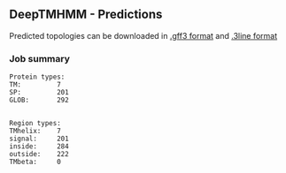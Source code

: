 ## DeepTMHMM - Predictions
Predicted topologies can be downloaded in [.gff3 format](TMRs.gff3) and [.3line format](predicted_topologies.3line)
### Job summary
```
Protein types:
TM:			7
SP:			201
GLOB:		292


Region types:
TMhelix:	7
signal:		201
inside:		284
outside:	222
TMbeta:		0
```
